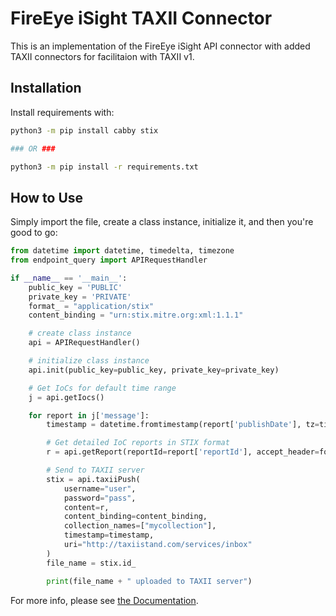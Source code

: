 # FireEye iSight TAXII Connector

This is an implementation of the FireEye iSight API connector with added TAXII connectors for facilitaion with TAXII v1.

## Installation

Install requirements with:

```bash
python3 -m pip install cabby stix

### OR ###

python3 -m pip install -r requirements.txt
```

## How to Use

Simply import the file, create a class instance, initialize it, and then you're good to go:

```python
from datetime import datetime, timedelta, timezone
from endpoint_query import APIRequestHandler

if __name__ == '__main__':
    public_key = 'PUBLIC'
    private_key = 'PRIVATE'
    format_ = "application/stix"
    content_binding = "urn:stix.mitre.org:xml:1.1.1"

    # create class instance
    api = APIRequestHandler()

    # initialize class instance
    api.init(public_key=public_key, private_key=private_key)

    # Get IoCs for default time range
    j = api.getIocs()

    for report in j['message']:
        timestamp = datetime.fromtimestamp(report['publishDate'], tz=timezone.utc)

        # Get detailed IoC reports in STIX format
        r = api.getReport(reportId=report['reportId'], accept_header=format_)

        # Send to TAXII server
        stix = api.taxiiPush(
            username="user",
            password="pass",
            content=r,
            content_binding=content_binding,
            collection_names=["mycollection"],
            timestamp=timestamp,
            uri="http://taxiistand.com/services/inbox"
        )
        file_name = stix.id_

        print(file_name + " uploaded to TAXII server")
```

For more info, please see [the Documentation](https://arcsector.github.io/fireeye-isight-taxii/).
